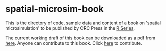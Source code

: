 spatial-microsim-book
=====================

This is the directory of code, sample data and content of a book on
'spatial microsimulation' to be published by CRC Press in the
[R Series](http://www.crcpress.com/browse/series/crctherser).

The current working draft of this book can be downloaded
as a pdf from
[here](https://www.dropbox.com/s/ffnrl2ofv18rm3n/book-cambridge.pdf?dl=0).
Anyone can contribute to this book. Click [here](https://github.com/Robinlovelace/spatial-microsim-book/edit/master/book-cambridge.Rmd) to contribute.
